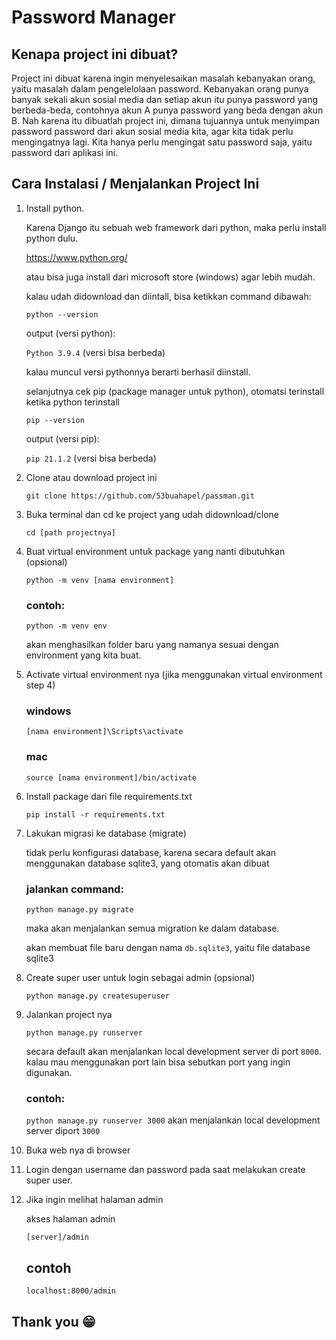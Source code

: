 # Password Manager

## Kenapa project ini dibuat?

Project ini dibuat karena ingin menyelesaikan masalah kebanyakan orang, yaitu masalah dalam pengelelolaan password. Kebanyakan orang punya banyak sekali akun sosial media dan setiap akun itu punya password yang berbeda-beda, contohnya akun A punya password yang beda dengan akun B. Nah karena itu dibuatlah project ini, dimana tujuannya untuk menyimpan password password dari akun sosial media kita, agar kita tidak perlu mengingatnya lagi. Kita hanya perlu mengingat satu password saja, yaitu password dari aplikasi ini.


## Cara Instalasi / Menjalankan Project Ini


1. Install python.

   Karena Django itu sebuah web framework dari python, maka perlu install python dulu.

   https://www.python.org/

   atau bisa juga install dari microsoft store (windows) agar lebih mudah.

   kalau udah didownload dan diintall, bisa ketikkan command dibawah:

   `python --version`

   output (versi python):

   `Python 3.9.4` (versi bisa berbeda)

   kalau muncul versi pythonnya berarti berhasil diinstall.

   selanjutnya cek pip (package manager untuk python), otomatsi terinstall ketika python terinstall

   `pip --version`

   output (versi pip):

   `pip 21.1.2` (versi bisa berbeda)

2. Clone atau download project ini

   `git clone https://github.com/53buahapel/passman.git`

3. Buka terminal dan cd ke project yang udah didownload/clone

   `cd [path projectnya]`

4. Buat virtual environment untuk package yang nanti dibutuhkan (opsional)

   `python -m venv [nama environment]`

   ### contoh:

   `python -m venv env`

   akan menghasilkan folder baru yang namanya sesuai dengan environment yang kita buat.

5. Activate virtual environment nya (jika menggunakan virtual environment step 4)

   ### windows

   `[nama environment]\Scripts\activate`

   ### mac

   `source [nama environment]/bin/activate`

6. Install package dari file requirements.txt

   `pip install -r requirements.txt`

7. Lakukan migrasi ke database (migrate)

   tidak perlu konfigurasi database, karena secara default akan menggunakan database sqlite3, yang otomatis akan dibuat

   ### jalankan command:

   `python manage.py migrate`

   maka akan menjalankan semua migration ke dalam database.

   akan membuat file baru dengan nama `db.sqlite3`, yaitu file database sqlite3

8. Create super user untuk login sebagai admin (opsional)

   `python manage.py createsuperuser`

9. Jalankan project nya

   `python manage.py runserver`

   secara default akan menjalankan local development server di port `8000`.
   kalau mau menggunakan port lain bisa sebutkan port yang ingin digunakan.

   ### contoh:

   `python manage.py runserver 3000`
   akan menjalankan local development server diport `3000`

10. Buka web nya di browser
11. Login dengan username dan password pada saat melakukan create super user.

12. Jika ingin melihat halaman admin

    akses halaman admin

    `[server]/admin`

    ## contoh

    `localhost:8000/admin`

## Thank you 😁
